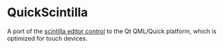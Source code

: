 # QuickScintilla    A port of the [scintilla editor control](https://www.scintilla.org/) to the Qt QML/Quick platform, which is optimized for touch devices.